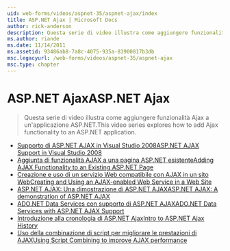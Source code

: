 ```yaml
---
uid: web-forms/videos/aspnet-35/aspnet-ajax/index
title: ASP.NET Ajax | Microsoft Docs
author: rick-anderson
description: Questa serie di video illustra come aggiungere funzionalità Ajax a un'applicazione ASP.NET.
ms.author: riande
ms.date: 11/14/2011
ms.assetid: 93486ab8-7a8c-4075-935a-83900817b3db
msc.legacyurl: /web-forms/videos/aspnet-35/aspnet-ajax
msc.type: chapter
---
```

<a name="aspnet-ajax"></a><span data-ttu-id="eb3ad-103">ASP.NET Ajax</span><span class="sxs-lookup"><span data-stu-id="eb3ad-103">ASP.NET Ajax</span></span>
====================
> <span data-ttu-id="eb3ad-104">Questa serie di video illustra come aggiungere funzionalità Ajax a un'applicazione ASP.NET.</span><span class="sxs-lookup"><span data-stu-id="eb3ad-104">This video series explores how to add Ajax functionality to an ASP.NET application.</span></span>


- [<span data-ttu-id="eb3ad-105">Supporto di ASP.NET AJAX in Visual Studio 2008</span><span class="sxs-lookup"><span data-stu-id="eb3ad-105">ASP.NET AJAX Support in Visual Studio 2008</span></span>](aspnet-ajax-support-in-visual-studio-2008.md)
- [<span data-ttu-id="eb3ad-106">Aggiunta di funzionalità AJAX a una pagina ASP.NET esistente</span><span class="sxs-lookup"><span data-stu-id="eb3ad-106">Adding AJAX Functionality to an Existing ASP.NET Page</span></span>](adding-ajax-functionality-to-an-existing-aspnet-page.md)
- [<span data-ttu-id="eb3ad-107">Creazione e uso di un servizio Web compatibile con AJAX in un sito Web</span><span class="sxs-lookup"><span data-stu-id="eb3ad-107">Creating and Using an AJAX-enabled Web Service in a Web Site</span></span>](creating-and-using-an-ajax-enabled-web-service-in-a-web-site.md)
- [<span data-ttu-id="eb3ad-108">ASP.NET AJAX: Una dimostrazione di ASP.NET AJAX</span><span class="sxs-lookup"><span data-stu-id="eb3ad-108">ASP.NET AJAX: A demonstration of ASP.NET AJAX</span></span>](aspnet-ajax-a-demonstration-of-aspnet-ajax.md)
- [<span data-ttu-id="eb3ad-109">ADO.NET Data Services con supporto di ASP.NET AJAX</span><span class="sxs-lookup"><span data-stu-id="eb3ad-109">ADO.NET Data Services with ASP.NET AJAX Support</span></span>](adonet-data-services-with-aspnet-ajax-support.md)
- [<span data-ttu-id="eb3ad-110">Introduzione alla cronologia di ASP.NET Ajax</span><span class="sxs-lookup"><span data-stu-id="eb3ad-110">Intro to ASP.NET Ajax History</span></span>](introduction-to-aspnet-ajax-history.md)
- [<span data-ttu-id="eb3ad-111">Uso della combinazione di script per migliorare le prestazioni di AJAX</span><span class="sxs-lookup"><span data-stu-id="eb3ad-111">Using Script Combining to improve AJAX performance</span></span>](using-script-combining-to-improve-ajax-performance.md)
